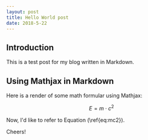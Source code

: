 ```yaml
---
layout: post 
title: Hello World post
date: 2018-5-22
---
```



## Introduction 
This is a test post for my blog written in Markdown.   

## Using Mathjax in Markdown  
Here is a render of some math formular using Mathjax:   

$$ E = m\cdot c^2 \label{eq:mc2}$$  

Now, I'd like to refer to Equation (\ref{eq:mc2}).

Cheers! 
